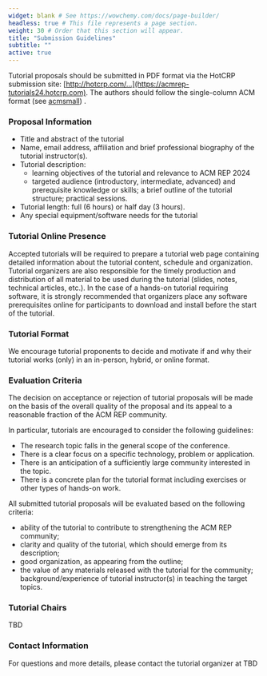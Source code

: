 ```yaml
---
widget: blank # See https://wowchemy.com/docs/page-builder/
headless: true # This file represents a page section.
weight: 30 # Order that this section will appear.
title: "Submission Guidelines"
subtitle: ""
active: true
---
```


Tutorial proposals should be submitted in PDF format via the HotCRP submission site:
[http://hotcrp.com/…](https://acmrep-tutorials24.hotcrp.com). The authors should follow the single-column ACM format (see [acmsmall](https://www.overleaf.com/latex/templates/association-for-computing-machinery-acm-large-1-column-format-template/fsyrjmfzcwyy)) .

### Proposal Information

- Title and abstract of the tutorial 
- Name, email address, affiliation and brief professional biography of the tutorial instructor(s).
- Tutorial description:
    - learning objectives of the tutorial and relevance to ACM REP 2024
    - targeted audience (introductory, intermediate, advanced) and prerequisite knowledge or skills;
a brief outline of the tutorial structure; practical sessions.
- Tutorial length: full (6 hours) or half day (3 hours).
- Any special equipment/software needs for the tutorial

### Tutorial Online Presence
Accepted tutorials will be required to prepare a tutorial web page containing detailed information about the tutorial content, schedule and organization. Tutorial organizers are also responsible for the timely production and distribution of all material to be used during the tutorial (slides, notes, technical articles, etc.). In the case of a hands-on tutorial requiring software, it is strongly recommended that organizers place any software prerequisites online for participants to download and install before the start of the tutorial. 

### Tutorial Format
We encourage tutorial proponents to decide and motivate if and why their tutorial works (only) in an in-person, hybrid, or online format. 

### Evaluation Criteria
The decision on acceptance or rejection of tutorial proposals will be made on the basis of the overall quality of the proposal and its appeal to a reasonable fraction of the ACM REP community.

In particular, tutorials are encouraged to consider the following guidelines:
- The research topic falls in the general scope of the conference.
- There is a clear focus on a specific technology, problem or application.
- There is an anticipation of a sufficiently large community interested in the topic.
- There is a concrete plan for the tutorial format including exercises or other types of hands-on work.

All submitted tutorial proposals will be evaluated based on the following criteria:
- ability of the tutorial to contribute to strengthening the ACM REP community;
- clarity and quality of the tutorial, which should emerge from its description;
- good organization, as appearing from the outline;
- the value of any materials released with the tutorial for the community;
background/experience of tutorial instructor(s) in teaching the target topics.

### Tutorial Chairs
TBD

### Contact Information
For questions and more details, please contact the tutorial organizer at TBD


